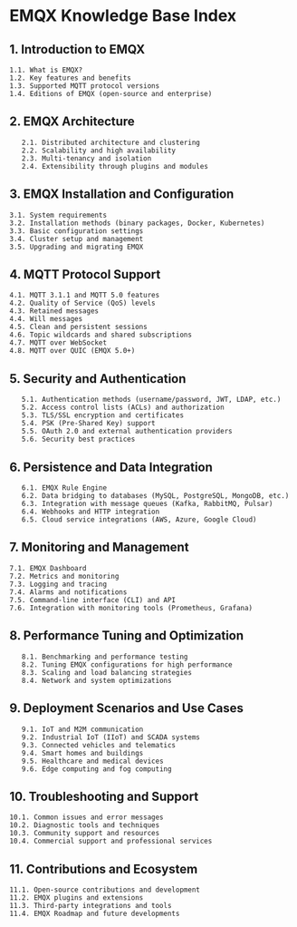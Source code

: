 # EMQX Knowledge Base Index


## 1. Introduction to EMQX
   ```
   1.1. What is EMQX?
   1.2. Key features and benefits
   1.3. Supported MQTT protocol versions
   1.4. Editions of EMQX (open-source and enterprise)
```

## 2. EMQX Architecture
```
   2.1. Distributed architecture and clustering
   2.2. Scalability and high availability
   2.3. Multi-tenancy and isolation
   2.4. Extensibility through plugins and modules
```

## 3. EMQX Installation and Configuration
   ```
   3.1. System requirements
   3.2. Installation methods (binary packages, Docker, Kubernetes)
   3.3. Basic configuration settings
   3.4. Cluster setup and management
   3.5. Upgrading and migrating EMQX
```

## 4. MQTT Protocol Support
   ```
   4.1. MQTT 3.1.1 and MQTT 5.0 features
   4.2. Quality of Service (QoS) levels
   4.3. Retained messages
   4.4. Will messages
   4.5. Clean and persistent sessions
   4.6. Topic wildcards and shared subscriptions
   4.7. MQTT over WebSocket
   4.8. MQTT over QUIC (EMQX 5.0+)
```

## 5. Security and Authentication
```
   5.1. Authentication methods (username/password, JWT, LDAP, etc.)
   5.2. Access control lists (ACLs) and authorization
   5.3. TLS/SSL encryption and certificates
   5.4. PSK (Pre-Shared Key) support
   5.5. OAuth 2.0 and external authentication providers
   5.6. Security best practices
```

## 6. Persistence and Data Integration
```
   6.1. EMQX Rule Engine
   6.2. Data bridging to databases (MySQL, PostgreSQL, MongoDB, etc.)
   6.3. Integration with message queues (Kafka, RabbitMQ, Pulsar)
   6.4. Webhooks and HTTP integration
   6.5. Cloud service integrations (AWS, Azure, Google Cloud)
```

## 7. Monitoring and Management
   ```
   7.1. EMQX Dashboard
   7.2. Metrics and monitoring
   7.3. Logging and tracing
   7.4. Alarms and notifications
   7.5. Command-line interface (CLI) and API
   7.6. Integration with monitoring tools (Prometheus, Grafana)
```

## 8. Performance Tuning and Optimization
```
   8.1. Benchmarking and performance testing
   8.2. Tuning EMQX configurations for high performance
   8.3. Scaling and load balancing strategies
   8.4. Network and system optimizations
```

## 9. Deployment Scenarios and Use Cases
```
   9.1. IoT and M2M communication
   9.2. Industrial IoT (IIoT) and SCADA systems
   9.3. Connected vehicles and telematics
   9.4. Smart homes and buildings
   9.5. Healthcare and medical devices
   9.6. Edge computing and fog computing
```

## 10. Troubleshooting and Support

    10.1. Common issues and error messages
    10.2. Diagnostic tools and techniques
    10.3. Community support and resources
    10.4. Commercial support and professional services

## 11. Contributions and Ecosystem

    11.1. Open-source contributions and development
    11.2. EMQX plugins and extensions
    11.3. Third-party integrations and tools
    11.4. EMQX Roadmap and future developments